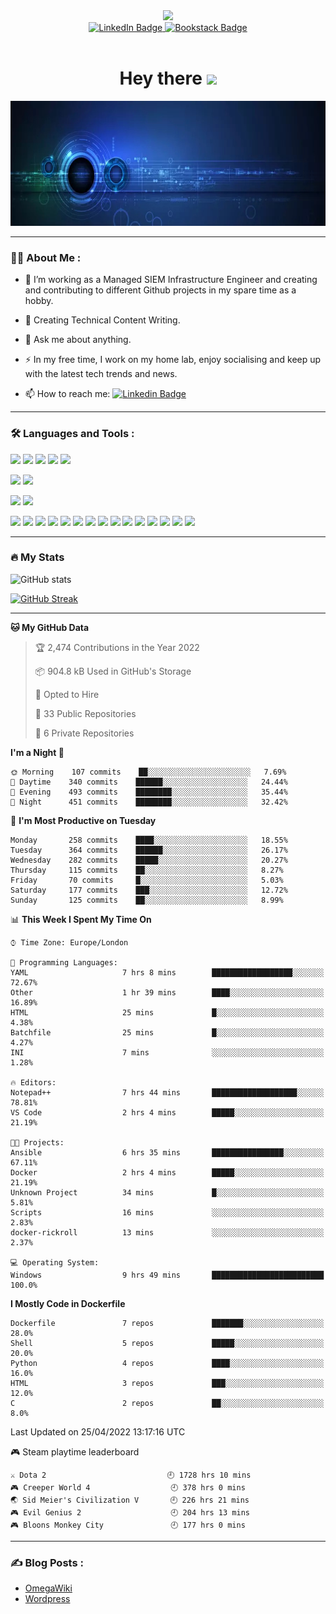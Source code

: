 <div id="header" align="center">
  <img src="https://media.giphy.com/media/f3iwJFOVOwuy7K6FFw/giphy.gif" width="300"/>
<div id="badges">
  <a href="https://www.linkedin.com/in/alexlaneit/">
    <img src="https://img.shields.io/badge/LinkedIn-blue?style=for-the-badge&logo=linkedin&logoColor=white" alt="LinkedIn Badge"/>
  </a>
  <a href="https://omegawiki.modem7.com">
  <img src="https://img.shields.io/badge/Bookstack-blue?style=for-the-badge&logo=BookStack&logoColor=white" alt="Bookstack Badge"/>
  </a>
</div>
  <img src="https://komarev.com/ghpvc/?username=modem7&style=flat-square&color=blue" alt=""/>
<h1>
  Hey there
  <img src="https://media.giphy.com/media/hvRJCLFzcasrR4ia7z/giphy.gif" width="30px"/>
</h1>
</div>

<div align="center">
  <img src="https://github.com/modem7/MiscAssets/blob/master/images/ezgif-6-79e26c05da.jpg" width="800" height="200"/>
</div>

---

### :man_technologist: About Me :
- :telescope: I’m working as a Managed SIEM Infrastructure Engineer and creating and contributing to different Github projects in my spare time as a hobby.

- :seedling: Creating Technical Content Writing.

- 💬 Ask me about anything.

- :zap: In my free time, I work on my home lab, enjoy socialising and keep up with the latest tech trends and news.

- :mailbox: How to reach me: [![Linkedin Badge](https://img.shields.io/badge/-AlexLaneIT-blue?style=flat&logo=Linkedin&logoColor=white)](https://www.linkedin.com/in/alexlaneit/)

---

### :hammer_and_wrench: Languages and Tools :
![](https://img.shields.io/badge/OS-Centos-informational?style=flat&logo=centos&logoColor=white&color=981e32)
![](https://img.shields.io/badge/OS-Debian-informational?style=flat&logo=debian&logoColor=white&color=981e32)
![](https://img.shields.io/badge/OS-RHEL-informational?style=flat&logo=red-hat&logoColor=white&color=981e32)
![](https://img.shields.io/badge/OS-Ubuntu-informational?style=flat&logo=ubuntu&logoColor=white&color=981e32)
![](https://img.shields.io/badge/OS-Windows-informational?style=flat&logo=windows&logoColor=white&color=981e32)

![](https://img.shields.io/badge/Editor-Notepad++-informational?style=flat&logo=notepadplusplus&logoColor=white&color=981e32)
![](https://img.shields.io/badge/Editor-Visual_Studio_Code-informational?style=flat&logo=visual-studio-code&logoColor=white&color=981e32)


![](https://img.shields.io/badge/Shell-Bash-informational?style=flat&logo=gnu-bash&logoColor=white&color=981e32)
![](https://img.shields.io/badge/Shell-ZSH-informational?style=flat&logo=gnu-bash&logoColor=white&color=981e32)

![](https://img.shields.io/badge/Tools-3CX-informational?style=flat&logoColor=white&color=981e32)
![](https://img.shields.io/badge/Tools-Ansible-informational?style=flat&logo=ansible&logoColor=white&color=981e32)
![](https://img.shields.io/badge/Tools-Arduino-informational?style=flat&logo=arduino&logoColor=white&color=981e32)
![](https://img.shields.io/badge/Tools-Borg-informational?style=flat&logoColor=white&color=981e32)
![](https://img.shields.io/badge/Tools-Docker-informational?style=flat&logo=docker&logoColor=white&color=981e32)
![](https://img.shields.io/badge/Tools-Drone_CI-informational?style=flat&logo=drone&logoColor=white&color=981e32)
![](https://img.shields.io/badge/Tools-Git-informational?style=flat&logo=git&logoColor=white&color=981e32)
![](https://img.shields.io/badge/Tools-Github-informational?style=flat&logo=github&logoColor=white&color=981e32)
![](https://img.shields.io/badge/Tools-Gitlab-informational?style=flat&logo=gitlab&logoColor=white&color=981e32)
![](https://img.shields.io/badge/Tools-Jira-informational?style=flat&logo=jira&logoColor=white&color=981e32)
![](https://img.shields.io/badge/Tools-Kanban-informational?style=flat&logoColor=white&color=981e32)
![](https://img.shields.io/badge/Tools-Nginx-informational?style=flat&logo=nginx&logoColor=white&color=981e32)
![](https://img.shields.io/badge/Tools-Raspberry_Pi-informational?style=flat&logo=raspberry-pi&logoColor=white&color=981e32)
![](https://img.shields.io/badge/Tools-Snyk-informational?style=flat&logo=snyk&logoColor=white&color=981e32)
![](https://img.shields.io/badge/Tools-Traefik-informational?style=flat&logoColor=white&color=981e32)

---

### :fire: My Stats
![GitHub stats](https://github-readme-stats.vercel.app/api?username=modem7&show_icons=true&theme=gotham&count_private=true")

[![GitHub Streak](http://github-readme-streak-stats.herokuapp.com?user=modem7&theme=dark&date_format=M%20j%5B%2C%20Y%5D)](https://git.io/streak-stats)

<!--START_SECTION:activity-->
<!--END_SECTION:activity-->
---

<!--START_SECTION:waka-->
**🐱 My GitHub Data** 

> 🏆 2,474 Contributions in the Year 2022
 > 
> 📦 904.8 kB Used in GitHub's Storage 
 > 
> 💼 Opted to Hire
 > 
> 📜 33 Public Repositories 
 > 
> 🔑 6 Private Repositories  
 > 
**I'm a Night 🦉** 

```text
🌞 Morning    107 commits    ██░░░░░░░░░░░░░░░░░░░░░░░   7.69% 
🌆 Daytime    340 commits    ██████░░░░░░░░░░░░░░░░░░░   24.44% 
🌃 Evening    493 commits    ████████░░░░░░░░░░░░░░░░░   35.44% 
🌙 Night      451 commits    ████████░░░░░░░░░░░░░░░░░   32.42%

```
📅 **I'm Most Productive on Tuesday** 

```text
Monday       258 commits    ████░░░░░░░░░░░░░░░░░░░░░   18.55% 
Tuesday      364 commits    ██████░░░░░░░░░░░░░░░░░░░   26.17% 
Wednesday    282 commits    █████░░░░░░░░░░░░░░░░░░░░   20.27% 
Thursday     115 commits    ██░░░░░░░░░░░░░░░░░░░░░░░   8.27% 
Friday       70 commits     █░░░░░░░░░░░░░░░░░░░░░░░░   5.03% 
Saturday     177 commits    ███░░░░░░░░░░░░░░░░░░░░░░   12.72% 
Sunday       125 commits    ██░░░░░░░░░░░░░░░░░░░░░░░   8.99%

```


📊 **This Week I Spent My Time On** 

```text
⌚︎ Time Zone: Europe/London

💬 Programming Languages: 
YAML                     7 hrs 8 mins        ██████████████████░░░░░░░   72.67% 
Other                    1 hr 39 mins        ████░░░░░░░░░░░░░░░░░░░░░   16.89% 
HTML                     25 mins             █░░░░░░░░░░░░░░░░░░░░░░░░   4.38% 
Batchfile                25 mins             █░░░░░░░░░░░░░░░░░░░░░░░░   4.27% 
INI                      7 mins              ░░░░░░░░░░░░░░░░░░░░░░░░░   1.28%

🔥 Editors: 
Notepad++                7 hrs 44 mins       ███████████████████░░░░░░   78.81% 
VS Code                  2 hrs 4 mins        █████░░░░░░░░░░░░░░░░░░░░   21.19%

🐱‍💻 Projects: 
Ansible                  6 hrs 35 mins       ████████████████░░░░░░░░░   67.11% 
Docker                   2 hrs 4 mins        █████░░░░░░░░░░░░░░░░░░░░   21.19% 
Unknown Project          34 mins             █░░░░░░░░░░░░░░░░░░░░░░░░   5.81% 
Scripts                  16 mins             ░░░░░░░░░░░░░░░░░░░░░░░░░   2.83% 
docker-rickroll          13 mins             ░░░░░░░░░░░░░░░░░░░░░░░░░   2.37%

💻 Operating System: 
Windows                  9 hrs 49 mins       █████████████████████████   100.0%

```

**I Mostly Code in Dockerfile** 

```text
Dockerfile               7 repos             ███████░░░░░░░░░░░░░░░░░░   28.0% 
Shell                    5 repos             █████░░░░░░░░░░░░░░░░░░░░   20.0% 
Python                   4 repos             ████░░░░░░░░░░░░░░░░░░░░░   16.0% 
HTML                     3 repos             ███░░░░░░░░░░░░░░░░░░░░░░   12.0% 
C                        2 repos             ██░░░░░░░░░░░░░░░░░░░░░░░   8.0%

```



 Last Updated on 25/04/2022 13:17:16 UTC
<!--END_SECTION:waka-->

<!-- steam-box start -->
🎮 Steam playtime leaderboard
```text
⚔️ Dota 2                           🕘 1728 hrs 10 mins
🎮 Creeper World 4                  🕘 378 hrs 0 mins
🌏 Sid Meier's Civilization V       🕘 226 hrs 21 mins
🎮 Evil Genius 2                    🕘 204 hrs 13 mins
🎮 Bloons Monkey City               🕘 177 hrs 0 mins
```
<!-- Powered by https://github.com/YouEclipse/steam-box . -->
<!-- steam-box end -->

---

### :writing_hand: Blog Posts :
- [OmegaWiki](https://omegawiki.modem7.com)
- [Wordpress](https://modem7.wordpress.com)
